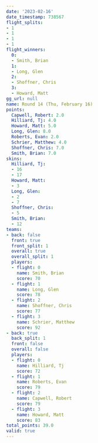 ```yaml
---
date: '2023-02-16'
date_timestamp: 738567
flight_splits:
- 1
- 1
- 1
- 1
flight_winners:
  0:
  - Smith, Brian
  1:
  - Long, Glen
  2:
  - Shoffner, Chris
  3:
  - Howard, Matt
gg_url: null
name: Round 14 (Thu, February 16)
points:
  Capwell, Robert: 2.0
  Hilliard, Tj: 4.0
  Howard, Matt: 5.0
  Long, Glen: 8.0
  Roberts, Evan: 2.0
  Schrier, Matthew: 4.0
  Shoffner, Chris: 7.0
  Smith, Brian: 7.0
skins:
  Hilliard, Tj:
  - 16
  - 17
  Howard, Matt:
  - 3
  Long, Glen:
  - 2
  - 7
  Shoffner, Chris:
  - 5
  Smith, Brian:
  - 12
teams:
- back: false
  front: true
  front_split: 1
  overall: true
  overall_split: 1
  players:
  - flight: 0
    name: Smith, Brian
    score: 70
  - flight: 1
    name: Long, Glen
    score: 78
  - flight: 2
    name: Shoffner, Chris
    score: 77
  - flight: 3
    name: Schrier, Matthew
    score: 92
- back: true
  back_split: 1
  front: false
  overall: false
  players:
  - flight: 0
    name: Hilliard, Tj
    score: 72
  - flight: 1
    name: Roberts, Evan
    score: 79
  - flight: 2
    name: Capwell, Robert
    score: 79
  - flight: 3
    name: Howard, Matt
    score: 83
total_points: 39.0
valid: true
---
```

